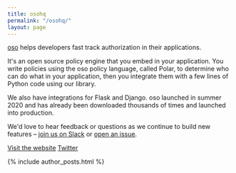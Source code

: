 ```yaml
---
title: osohq
permalink: "/osohq/"
layout: page
---
```


[oso](https://www.osohq.com/) helps developers fast track authorization in their applications.

It's an open source policy engine that you embed in your application. You write policies using the oso policy language, called Polar, to determine who can do what in your application, then you integrate them with a few lines of Python code using our library.

We also have integrations for Flask and Django. oso launched in summer 2020 and has already been downloaded thousands of times and launched into production.

We'd love to hear feedback or questions as we continue to build new features – [join us on Slack](https://oso-oss.slack.com/join/shared_invite/zt-gpma9cye-yVfWh75rY3YUUrKanbKeKA#/) or [open an issue](https://github.com/osohq/oso).

[Visit the website](https://www.osohq.com/)
[Twitter](https://twitter.com/osoHQ)

{% include author_posts.html %}